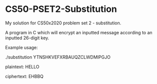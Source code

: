 # CS50-PSET2-Substitution
My solution for CS50x2020 problem set 2 - substitution.

A program in C which will encrypt an inputted message according to an inputted 26-digit key.

Example usage:

./substitution YTNSHKVEFXRBAUQZCLWDMIPGJO

plaintext:  HELLO

ciphertext: EHBBQ
